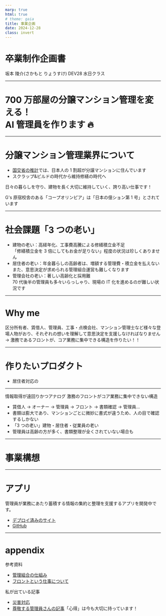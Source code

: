 ```yaml
---
marp: true
html: true
# theme: gaia
title: 事業企画
date: 2024-12-28
class: invert
---
```


# 卒業制作企画書

坂本 陵介(さかもと りょうすけ)
DEV28 水日クラス

---

# 700 万部屋の分譲マンション管理を変える！<br>AI 管理員を作ります 🔥

---

# 分譲マンション管理業界について

- [国交省の推計](https://www.mlit.go.jp/jutakukentiku/house/content/001625310.pdf)では、日本人の 1 割超が分譲マンションに住んでいます
- スクラップ&ビルドの時代から維持修繕の時代へ

日々の暮らしを守り、建物を長く大切に維持していく、誇り高い仕事です！

G's 原宿校舎のある「コープオリンピア」は「日本の億ション第 1 号」とされています

---

# 社会課題「3 つの老い」

- 建物の老い：高経年化、工事費高騰による修繕積立金不足<br>「修繕積立金を 3 倍にしてもお金が足りない」程度の状況は珍しくありません
- 居住者の老い：年金暮らしの高齢者は、増額する管理費・積立金を払えない<br>また、意思決定が求められる管理組合運営も難しくなります
- 管理会社の老い：著しい高齢化と採用難<br>70 代後半の管理員も多々いらっしゃり、現場の IT 化を進めるのが難しい状況です

---

# Why me

区分所有者、賃借人、管理員、工事・点検会社、マンション管理士など様々な登場人物がおり、それぞれの想いを理解して意思決定を支援しなければなりません
→ 激務であるフロントが、コア業務に集中できる構造を作りたい！！

---

# 作りたいプロダクト

- 居住者対応の

---

情報取得が遠回りかつアナログ
激務のフロントがコア業務に集中できない構造

- 賃借人 → オーナー → 管理員 → フロント → 書類確認 → 管理員…
- 書類は膨大であり、マンションごとに微妙に書式が違うため、人の目で確認するしかない
- 「3 つの老い」建物・居住者・従業員の老い
- 管理員は高齢の方が多く、書類整理が全くされていない場合も

---

# 事業構想

---

# アプリ

管理員が業務にあたり蓄積する情報の集約と整理を支援するアプリを開発中です。

<!-- ![bg right:30% height:100%](https://indigodingo.sakura.ne.jp/apiKadai/img/fig1.png) -->

- [デプロイ済みのサイト](https://indigodingo.sakura.ne.jp/apiKadai/)
- [GitHub](https://github.com/rictusempra52/APIkadai)

---

# appendix

参考資料

- [管理組合の仕組み](https://e-suteki.haseko.jp/hoa_cafe/vol86-condo-community-union.html)
- [フロントという仕事について](https://note.com/shiganai_front/n/nceea3342cfce)

私が出ている記事

- [災害対応](https://www.miraikachiken.com/column/230209_column_01)
- [尊敬する管理員さんの記事](https://www.talent-book.jp/daiwalifenext/stories/49783)「心得」は今も大切に持っています！
